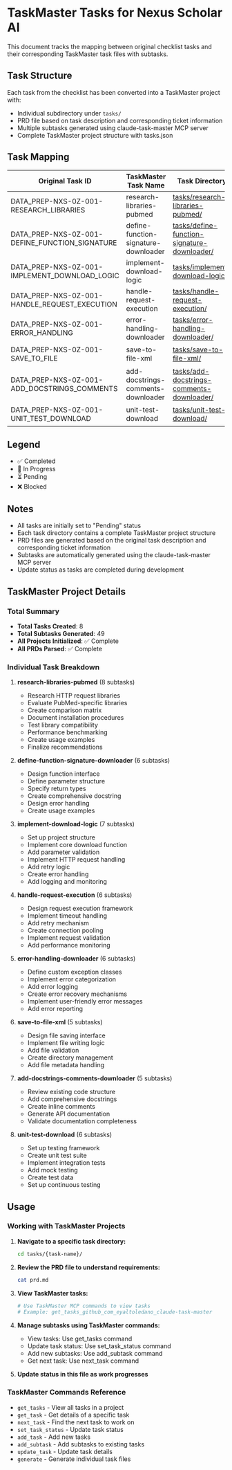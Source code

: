 # TaskMaster Tasks for Nexus Scholar AI

This document tracks the mapping between original checklist tasks and their corresponding TaskMaster task files with subtasks.

## Task Structure

Each task from the checklist has been converted into a TaskMaster project with:
- Individual subdirectory under `tasks/`
- PRD file based on task description and corresponding ticket information
- Multiple subtasks generated using claude-task-master MCP server
- Complete TaskMaster project structure with tasks.json

## Task Mapping

| Original Task ID | TaskMaster Task Name | Task Directory | PRD File | Tasks File | Subtasks | Status |
|------------------|---------------------|----------------|----------|------------|----------|---------|
| DATA_PREP-NXS-0Z-001-RESEARCH_LIBRARIES | research-libraries-pubmed | [tasks/research-libraries-pubmed/](../tasks/research-libraries-pubmed/) | [prd.md](../tasks/research-libraries-pubmed/prd.md) | [tasks.json](../tasks/research-libraries-pubmed/tasks/tasks.json) | 8 | ⏳ Pending |
| DATA_PREP-NXS-0Z-001-DEFINE_FUNCTION_SIGNATURE | define-function-signature-downloader | [tasks/define-function-signature-downloader/](../tasks/define-function-signature-downloader/) | [prd.md](../tasks/define-function-signature-downloader/prd.md) | [tasks.json](../tasks/define-function-signature-downloader/tasks/tasks.json) | 6 | ⏳ Pending |
| DATA_PREP-NXS-0Z-001-IMPLEMENT_DOWNLOAD_LOGIC | implement-download-logic | [tasks/implement-download-logic/](../tasks/implement-download-logic/) | [prd.md](../tasks/implement-download-logic/prd.md) | [tasks.json](../tasks/implement-download-logic/tasks/tasks.json) | 7 | ⏳ Pending |
| DATA_PREP-NXS-0Z-001-HANDLE_REQUEST_EXECUTION | handle-request-execution | [tasks/handle-request-execution/](../tasks/handle-request-execution/) | [prd.md](../tasks/handle-request-execution/prd.md) | [tasks.json](../tasks/handle-request-execution/tasks/tasks.json) | 6 | ⏳ Pending |
| DATA_PREP-NXS-0Z-001-ERROR_HANDLING | error-handling-downloader | [tasks/error-handling-downloader/](../tasks/error-handling-downloader/) | [prd.md](../tasks/error-handling-downloader/prd.md) | [tasks.json](../tasks/error-handling-downloader/tasks/tasks.json) | 6 | ⏳ Pending |
| DATA_PREP-NXS-0Z-001-SAVE_TO_FILE | save-to-file-xml | [tasks/save-to-file-xml/](../tasks/save-to-file-xml/) | [prd.md](../tasks/save-to-file-xml/prd.md) | [tasks.json](../tasks/save-to-file-xml/tasks/tasks.json) | 5 | ⏳ Pending |
| DATA_PREP-NXS-0Z-001-ADD_DOCSTRINGS_COMMENTS | add-docstrings-comments-downloader | [tasks/add-docstrings-comments-downloader/](../tasks/add-docstrings-comments-downloader/) | [prd.md](../tasks/add-docstrings-comments-downloader/prd.md) | [tasks.json](../tasks/add-docstrings-comments-downloader/tasks/tasks.json) | 5 | ⏳ Pending |
| DATA_PREP-NXS-0Z-001-UNIT_TEST_DOWNLOAD | unit-test-download | [tasks/unit-test-download/](../tasks/unit-test-download/) | [prd.md](../tasks/unit-test-download/prd.md) | [tasks.json](../tasks/unit-test-download/tasks/tasks.json) | 6 | ⏳ Pending |

## Legend

- ✅ Completed
- 🔄 In Progress  
- ⏳ Pending
- ❌ Blocked

## Notes

- All tasks are initially set to "Pending" status
- Each task directory contains a complete TaskMaster project structure
- PRD files are generated based on the original task description and corresponding ticket information
- Subtasks are automatically generated using the claude-task-master MCP server
- Update status as tasks are completed during development

## TaskMaster Project Details

### Total Summary
- **Total Tasks Created**: 8
- **Total Subtasks Generated**: 49
- **All Projects Initialized**: ✅ Complete
- **All PRDs Parsed**: ✅ Complete

### Individual Task Breakdown

1. **research-libraries-pubmed** (8 subtasks)
   - Research HTTP request libraries
   - Evaluate PubMed-specific libraries
   - Create comparison matrix
   - Document installation procedures
   - Test library compatibility
   - Performance benchmarking
   - Create usage examples
   - Finalize recommendations

2. **define-function-signature-downloader** (6 subtasks)
   - Design function interface
   - Define parameter structure
   - Specify return types
   - Create comprehensive docstring
   - Design error handling
   - Create usage examples

3. **implement-download-logic** (7 subtasks)
   - Set up project structure
   - Implement core download function
   - Add parameter validation
   - Implement HTTP request handling
   - Add retry logic
   - Create error handling
   - Add logging and monitoring

4. **handle-request-execution** (6 subtasks)
   - Design request execution framework
   - Implement timeout handling
   - Add retry mechanism
   - Create connection pooling
   - Implement request validation
   - Add performance monitoring

5. **error-handling-downloader** (6 subtasks)
   - Define custom exception classes
   - Implement error categorization
   - Add error logging
   - Create error recovery mechanisms
   - Implement user-friendly error messages
   - Add error reporting

6. **save-to-file-xml** (5 subtasks)
   - Design file saving interface
   - Implement file writing logic
   - Add file validation
   - Create directory management
   - Add file metadata handling

7. **add-docstrings-comments-downloader** (5 subtasks)
   - Review existing code structure
   - Add comprehensive docstrings
   - Create inline comments
   - Generate API documentation
   - Validate documentation completeness

8. **unit-test-download** (6 subtasks)
   - Set up testing framework
   - Create unit test suite
   - Implement integration tests
   - Add mock testing
   - Create test data
   - Set up continuous testing

## Usage

### Working with TaskMaster Projects

1. **Navigate to a specific task directory:**
   ```bash
   cd tasks/{task-name}/
   ```

2. **Review the PRD file to understand requirements:**
   ```bash
   cat prd.md
   ```

3. **View TaskMaster tasks:**
   ```bash
   # Use TaskMaster MCP commands to view tasks
   # Example: get_tasks_github_com_eyaltoledano_claude-task-master
   ```

4. **Manage subtasks using TaskMaster commands:**
   - View tasks: Use get_tasks command
   - Update task status: Use set_task_status command
   - Add new subtasks: Use add_subtask command
   - Get next task: Use next_task command

5. **Update status in this file as work progresses**

### TaskMaster Commands Reference

- `get_tasks` - View all tasks in a project
- `get_task` - Get details of a specific task
- `next_task` - Find the next task to work on
- `set_task_status` - Update task status
- `add_task` - Add new tasks
- `add_subtask` - Add subtasks to existing tasks
- `update_task` - Update task details
- `generate` - Generate individual task files
